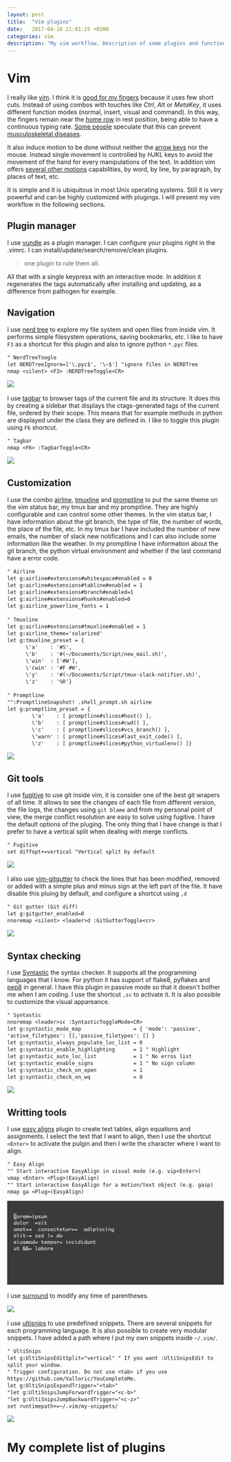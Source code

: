 ```yaml
---
layout: post
title:  "Vim plugins"
date:   2017-04-18 21:01:25 +0200
categories: vim 
description: "My vim workflow. Description of some plugins and functionlities."
---
```


# Vim 

I really like [vim](https://github.com/vim/vim). I think it is [good for my fingers](http://stackoverflow.com/questions/29500098/is-there-any-data-supporting-a-correlation-between-carpal-tunnels-and-using-keyb) because it uses few short cuts. Instead of using combos with touches like _Ctrl_, _Alt_ or _MetaKey_, it uses different function modes (normal, insert, visual and command). In this way, the fingers remain  near the [home row](https://en.wikipedia.org/wiki/Touch_typing) in rest position, being able to have a continuous typing rate. [Some people](http://stackoverflow.com/questions/29500098/is-there-any-data-supporting-a-correlation-between-carpal-tunnels-and-using-keyb) speculate that this can prevent [musculoskeletal diseases](https://en.wikipedia.org/wiki/Repetitive_strain_injury). 

It also induce motion to be done without neither the [arrow keys](https://en.wikipedia.org/wiki/Arrow_keys) nor the mouse. Instead single movement is controlled by _HJKL_ keys to avoid the movement of the hand for every manipulations of the text. In addition vim offers [several other motions](http://vimdoc.sourceforge.net/htmldoc/motion.html#operator) capabilities, by word, by line, by paragraph, by places of text, etc.

It is simple and it is ubiquitous in most Unix operating systems. Still it is very powerful and can be highly customized with plugings.
I will present my vim workflow in the following sections.

## Plugin manager

I use [vundle](https://github.com/VundleVim/Vundle.vim) as a plugin manager. I
can configure your plugins right in the .vimrc. I can
install/update/search/remove/clean plugins.

> one plugin to rule them all.

All that with a single keypress with an interactive mode. In addition it regenerates the tags automatically after installing and updating, as a difference from pathogen for example.

## Navigation

I use [nerd tree](https://github.com/scrooloose/nerdtree) to explore my file system and open files from inside vim. It performs simple filesystem operations, saving bookmarks, etc. I like to have `F3` as a shortcut for this plugin and also to ignore python `*.pyc` files.

```vim
" NerdTreeToogle
let NERDTreeIgnore=['\.pyc$', '\~$'] "ignore files in NERDTree
nmap <silent> <F3> :NERDTreeToggle<CR>
```

![](https://cdn-images-1.medium.com/max/800/1*yFuOEvHxG9U0AUjrDlpbrQ.png)

I use [tagbar](https://github.com/majutsushi/tagbar) to browser tags of the current file and its structure. 
It does this by creating a sidebar that displays the ctags-generated tags of
the current file, ordered by their scope. This means that for example methods
in python are displayed under the class they are defined in. I like to toggle this plugin using `F6` shortcut.

```vim
" Tagbar
nmap <F6> :TagbarToggle<CR>
```

![](https://camo.githubusercontent.com/fc85311154723793776aed28488befdfaab36c42/68747470733a2f2f692e696d6775722e636f6d2f5366394c7332722e706e67)

## Customization 

I use the combo [airline](https://github.com/bling/vim-airline), [tmuxline](https://github.com/edkolev/tmuxline.vim) and [promptline](https://github.com/edkolev/promptline.vim) to put the same theme on the vim status bar, my tmux bar and my promptline.
They are highly configurable and can control some other themes.
In the vim status bar, I have information about the git branch, the type of file, the number of words, the place of the file, etc.
In my tmux bar I have included the number of new emails, the number of slack new notifications and I can also include some information like the weather.
In my promptline I have information about the git branch, the python virtual environment and whether if the last command have a error code.

```vim
" Airline
let g:airline#extensions#whitespace#enabled = 0
let g:airline#extensions#tabline#enabled = 1
let g:airline#extensions#branch#enabled=1
let g:airline#extensions#hunks#enabled=0
let g:airline_powerline_fonts = 1

" Tmuxline
let g:airline#extensions#tmuxline#enabled = 1
let g:airline_theme='solarized'
let g:tmuxline_preset = {
      \'a'    : '#S',
      \'b'    : '#(~/Documents/Script/new_mail.sh)',
      \'win'  : ['#W'],
      \'cwin' : '#F #W',
      \'y'    : '#(~/Documents/Script/tmux-slack-notifier.sh)',
      \'z'    : '%R'}

" Promptline
"":PromptlineSnapshot! .shell_prompt.sh airline
let g:promptline_preset = {
        \'a'    : [ promptline#slices#host() ],
        \'b'    : [ promptline#slices#cwd() ],
        \'c'    : [ promptline#slices#vcs_branch() ],
        \'warn' : [ promptline#slices#last_exit_code() ],
        \'z'    : [ promptline#slices#python_virtualenv() ]}
```



![](https://github.com/vim-airline/vim-airline/wiki/screenshots/demo.gif)

## Git tools

I use [fugitive](https://github.com/tpope/vim-fugitive) to use git inside vim, it is consider one of the best git wrapers of all time. It allows to see the changes of each file from different version, the file logs, the changes using `git blame` and from my personal point of view, the merge conflict resolution are easy to solve using fugitive. I have the default options of the pluging. The only thing that I have change is that I prefer to have a vertical split when dealing with merge conflicts.

```vim
" Fugitive
set diffopt+=vertical "Vertical split by default
```

![](https://camo.githubusercontent.com/dae2bbd335e42f9d093c46e4631e8af6fb3fdeed/687474703a2f2f692e696d6775722e636f6d2f4b526176612e706e67)

I also use [vim-gitgutter](https://github.com/airblade/vim-gitgutter) to check the lines that has been modified, removed or added with a simple plus and minus sign at the left part of the file. It have disable this pluing by default, and configure a shortcut using `,d`

```vim
" Git gutter (Git diff)
let g:gitgutter_enabled=0
nnoremap <silent> <leader>d :GitGutterToggle<cr>
```

![](https://raw.github.com/airblade/vim-gitgutter/master/screenshot.png)

## Syntax checking

I use [Syntastic](https://github.com/scrooloose/syntastic) the syntax checker. It supports all the programming languages that I know. For python it has support of flake8, pyflakes and [pep8](https://www.python.org/dev/peps/pep-0008/) in general. I have this plugin in passive mode so that it doesn't bother me when I am coding. I use the shortcut `,sc` to activate it. It is also possible to customize the visual appareance.

```vim
" Syntastic
nnoremap <leader>sc :SyntasticToggleMode<CR>
let g:syntastic_mode_map                 = { 'mode': 'passive', 'active_filetypes': [],'passive_filetypes': [] }
let g:syntastic_always_populate_loc_list = 0
let g:syntastic_enable_highlighting      = 1 " Highlight
let g:syntastic_auto_loc_list            = 1 " No erros list
let g:syntastic_enable_signs             = 1 " No sign column
let g:syntastic_check_on_open            = 1
let g:syntastic_check_on_wq              = 0
```

![](https://github.com/vim-syntastic/syntastic/raw/master/_assets/screenshot_1.png)

## Writting tools

I use [easy aligns](https://github.com/junegunn/vim-easy-align) plugin to create text tables, align equations and assignments. I select the text that I want to align, then I use the shortcut `<Enter>` to activate the pulgin and then I write the character where I want to align.

```vim
" Easy Align
"" Start interactive EasyAlign in visual mode (e.g. vip<Enter>)
vmap <Enter> <Plug>(EasyAlign)
"" Start interactive EasyAlign for a motion/text object (e.g. gaip)
nmap ga <Plug>(EasyAlign)
```

![](https://raw.githubusercontent.com/junegunn/i/master/easy-align/equals.gif)

I use [surround](https://github.com/tpope/vim-surround) to modify any time of parentheses.

![](https://two-wrongs.com/static/image/surround_vim.gif)

I use [ultisnips](https://github.com/sirver/ultisnips) to use predefined snippets. There are several snippets for each programming language. It is also possible to create very modular snippets. I have added a path where I put my own snippets inside `~/.vim/`.

```vim
" UltiSnips
let g:UltiSnipsEditSplit="vertical" " If you want :UltiSnipsEdit to split your window.
" Trigger configuration. Do not use <tab> if you use https://github.com/Valloric/YouCompleteMe.
let g:UltiSnipsExpandTrigger="<tab>"
"let g:UltiSnipsJumpForwardTrigger="<c-b>"
"let g:UltiSnipsJumpBackwardTrigger="<c-z>"
set runtimepath+=~/.vim/my-snippets/
```


![](https://raw.github.com/SirVer/ultisnips/master/doc/demo.gif)


# My complete list of plugins

<script src="https://gist.github.com/cristianpb/504f9d105edabf4a0a04ff18bbbc6df0.js"></script>
